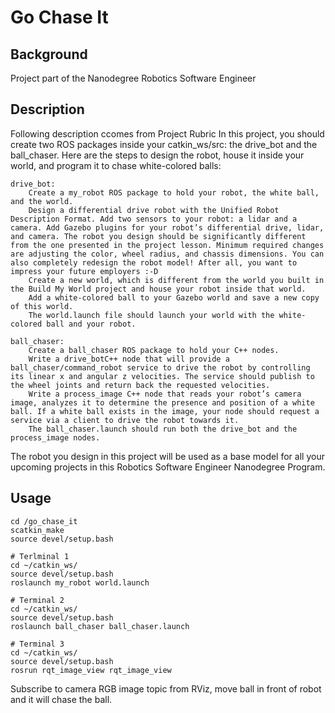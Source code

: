 # Go Chase It

## Background
Project part of the Nanodegree Robotics Software Engineer

## Description
Following description ccomes from Project Rubric
In this project, you should create two ROS packages inside your catkin_ws/src: the drive_bot and the ball_chaser. Here are the steps to design the robot, house it inside your world, and program it to chase white-colored balls:

    drive_bot:
        Create a my_robot ROS package to hold your robot, the white ball, and the world.
        Design a differential drive robot with the Unified Robot Description Format. Add two sensors to your robot: a lidar and a camera. Add Gazebo plugins for your robot’s differential drive, lidar, and camera. The robot you design should be significantly different from the one presented in the project lesson. Minimum required changes are adjusting the color, wheel radius, and chassis dimensions. You can also completely redesign the robot model! After all, you want to impress your future employers :-D
        Create a new world, which is different from the world you built in the Build My World project and house your robot inside that world.
        Add a white-colored ball to your Gazebo world and save a new copy of this world.
        The world.launch file should launch your world with the white-colored ball and your robot.

    ball_chaser:
        Create a ball_chaser ROS package to hold your C++ nodes.
        Write a drive_botC++ node that will provide a ball_chaser/command_robot service to drive the robot by controlling its linear x and angular z velocities. The service should publish to the wheel joints and return back the requested velocities.
        Write a process_image C++ node that reads your robot’s camera image, analyzes it to determine the presence and position of a white ball. If a white ball exists in the image, your node should request a service via a client to drive the robot towards it.
        The ball_chaser.launch should run both the drive_bot and the process_image nodes.

The robot you design in this project will be used as a base model for all your upcoming projects in this Robotics Software Engineer Nanodegree Program.

## Usage

```
cd /go_chase_it
scatkin_make
source devel/setup.bash

# Terlminal 1
cd ~/catkin_ws/
source devel/setup.bash
roslaunch my_robot world.launch

# Terminal 2
cd ~/catkin_ws/
source devel/setup.bash
roslaunch ball_chaser ball_chaser.launch

# Terminal 3
cd ~/catkin_ws/
source devel/setup.bash
rosrun rqt_image_view rqt_image_view
```
Subscribe to camera RGB image topic from RViz, move ball in front of robot and it will chase the ball.
